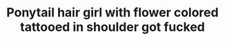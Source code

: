 ---
layout: post
title: Ponytail hair girl with flower colored tattooed in shoulder got fucked
duration: '06:55'
view: 677
rate: 2
video: 'https://flashservice.xvideos.com/embedframe/24681229'
category:
 - blonde
 - blowjob
 - busty
 - curvy
 - gorgeous
 - milf
 - outdoor
 - rough
tags: 
 - big-tits
 - sucked
 - fucked
priority: 0.9
changefreq: daily
---